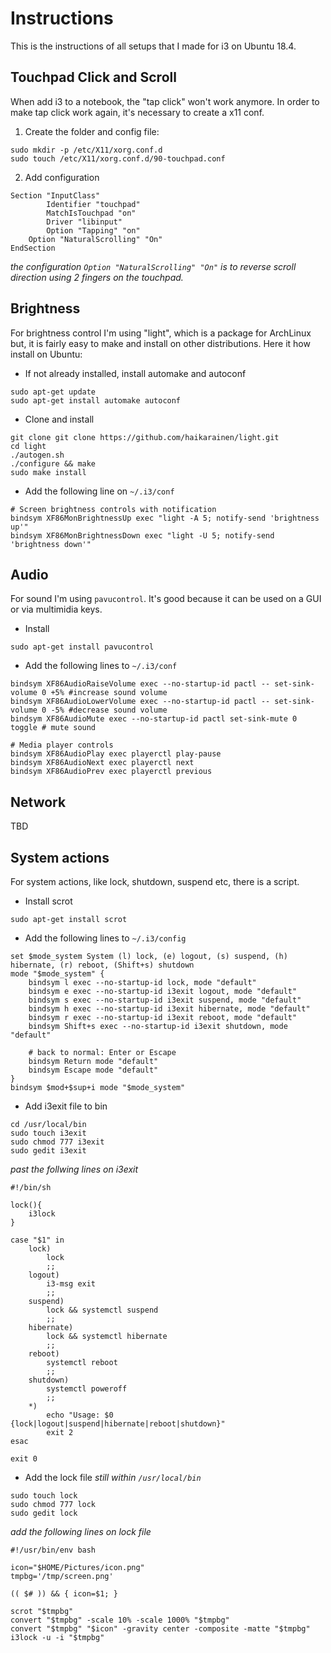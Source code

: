 # Instructions
This is the instructions of all setups that I made for i3 on Ubuntu 18.4.

## Touchpad Click and Scroll
When add i3 to a notebook, the "tap click" won't work anymore.
In order to make tap click work again, it's necessary to create a x11 conf.

1. Create the folder and config file:
```
sudo mkdir -p /etc/X11/xorg.conf.d
sudo touch /etc/X11/xorg.conf.d/90-touchpad.conf
```
2. Add configuration
```
Section "InputClass"
        Identifier "touchpad"
        MatchIsTouchpad "on"
        Driver "libinput"
        Option "Tapping" "on"
	Option "NaturalScrolling" "On"
EndSection
```
*the configuration `Option "NaturalScrolling" "On"` is to reverse scroll direction using 2 fingers on the touchpad.*

## Brightness
For brightness control I'm using "light", which is a package for ArchLinux but, it is fairly easy to make and install on other distributions.
Here it how install on Ubuntu:

* If not already installed, install automake and autoconf
```
sudo apt-get update
sudo apt-get install automake autoconf
```

* Clone and install
```
git clone git clone https://github.com/haikarainen/light.git
cd light
./autogen.sh
./configure && make
sudo make install
```
* Add the following line on `~/.i3/conf`
```
# Screen brightness controls with notification
bindsym XF86MonBrightnessUp exec "light -A 5; notify-send 'brightness up'"
bindsym XF86MonBrightnessDown exec "light -U 5; notify-send 'brightness down'"
```

## Audio
For sound I'm using `pavucontrol`. It's good because it can be used on a GUI or via multimidia keys.

* Install
```
sudo apt-get install pavucontrol
```

* Add the following lines to `~/.i3/conf`
```
bindsym XF86AudioRaiseVolume exec --no-startup-id pactl -- set-sink-volume 0 +5% #increase sound volume
bindsym XF86AudioLowerVolume exec --no-startup-id pactl -- set-sink-volume 0 -5% #decrease sound volume
bindsym XF86AudioMute exec --no-startup-id pactl set-sink-mute 0 toggle # mute sound

# Media player controls
bindsym XF86AudioPlay exec playerctl play-pause
bindsym XF86AudioNext exec playerctl next
bindsym XF86AudioPrev exec playerctl previous
```

## Network
TBD

## System actions
For system actions, like lock, shutdown, suspend etc, there is a script.
* Install scrot
```
sudo apt-get install scrot
```

* Add the following lines to `~/.i3/config`
```
set $mode_system System (l) lock, (e) logout, (s) suspend, (h) hibernate, (r) reboot, (Shift+s) shutdown
mode "$mode_system" {
    bindsym l exec --no-startup-id lock, mode "default"
    bindsym e exec --no-startup-id i3exit logout, mode "default"
    bindsym s exec --no-startup-id i3exit suspend, mode "default"
    bindsym h exec --no-startup-id i3exit hibernate, mode "default"
    bindsym r exec --no-startup-id i3exit reboot, mode "default"
    bindsym Shift+s exec --no-startup-id i3exit shutdown, mode "default"

    # back to normal: Enter or Escape
    bindsym Return mode "default"
    bindsym Escape mode "default"
}
bindsym $mod+$sup+i mode "$mode_system"
```

* Add i3exit file to bin
```
cd /usr/local/bin
sudo touch i3exit
sudo chmod 777 i3exit
sudo gedit i3exit
```
_past the follwing lines on i3exit_
```
#!/bin/sh

lock(){
    i3lock
}

case "$1" in
    lock)
        lock
        ;;
    logout)
        i3-msg exit
        ;;
    suspend)
        lock && systemctl suspend
        ;;
    hibernate)
        lock && systemctl hibernate
        ;;
    reboot)
        systemctl reboot
        ;;
    shutdown)
        systemctl poweroff
        ;;
    *)
        echo "Usage: $0 {lock|logout|suspend|hibernate|reboot|shutdown}"
        exit 2
esac

exit 0
```

* Add the lock file
_still within `/usr/local/bin`_
```
sudo touch lock
sudo chmod 777 lock
sudo gedit lock
```
_add the following lines on lock file_
```
#!/usr/bin/env bash

icon="$HOME/Pictures/icon.png"
tmpbg='/tmp/screen.png'

(( $# )) && { icon=$1; }

scrot "$tmpbg"
convert "$tmpbg" -scale 10% -scale 1000% "$tmpbg"
convert "$tmpbg" "$icon" -gravity center -composite -matte "$tmpbg"
i3lock -u -i "$tmpbg"
```
